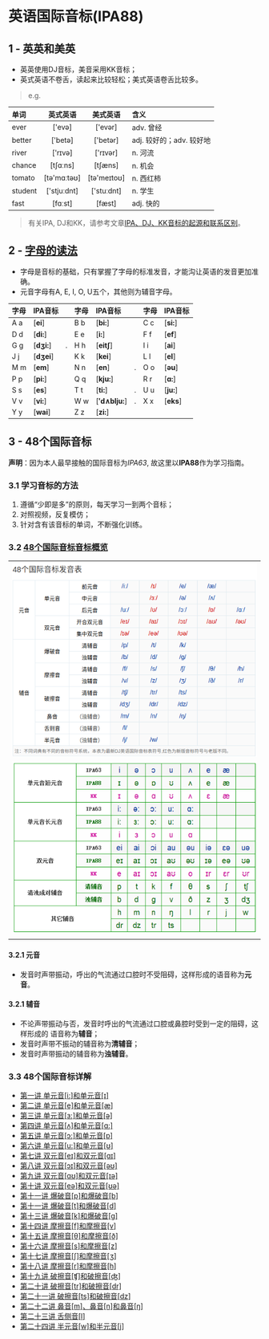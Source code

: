 # 英语国际音标(IPA88)

## 1 - 英英和美英

* 英英使用DJ音标，美音采用KK音标；
* 英式英语不卷舌，读起来比较轻松；美式英语卷舌比较多。

> e.g.

|单词|英式英语|美式英语|含义|
|:---|:------:|:------:|:---|
|ever   |['evə]      |['evər]     |adv. 曾经|
|better |['betə]     |['betər]    |adj. 较好的；adv. 较好地|
|river  |['rɪvə]     |['rɪvər]    |n. 河流|
|chance |[tʃɑːns]    |[tʃæns]     |n. 机会|
|tomato |[tə'mɑːtəʊ] |[tə'meɪtoʊ] |n. 西红柿|
|student|['stjuːdnt] |['stuːdnt]  |n. 学生|
|fast   |[fɑːst] 　  |[fæst]      |adj. 快的|

> 有关IPA, DJ和KK，请参考文章[IPA、DJ、KK音标的起源和联系区别][101]。

[101]: http://blog.sina.com.cn/s/blog_a3f822610101ikhl.html

## 2 - [字母的读法](//www.bilibili.com/video/av20864932?p=1)

* 字母是音标的基础，只有掌握了字母的标准发音，才能沟让英语的发音更加准确。
* 元音字母有A, E, I, O, U五个，其他则为辅音字母。

|字母 |IPA音标       |   |字母 |IPA音标       |   |字母 |IPA音标       |
|:----|:-------------|---|:----|:-------------|---|:----|:-------------|
| A a |[**ei**]      |   | B b |[**bi:**]     |   | C c |[**si:**]     |
| D d |[**di:**]     |   | E e |[**i:**]      |   | F f |[**ef**]      |
| G g |[**dʒi:**]    |.  | H h |[**eit∫**]    |   | I i |[**ai**]      |
| J j |[**dʒei**]    |   | K k |[**kei**]     |   | L l |[**el**]      |
| M m |[**em**]      |   | N n |[**en**]      |.  | O o |[**əu**]      |
| P p |[**pi:**]     |   | Q q |[**kju:**]    |   | R r |[**ɑ:**]      |
| S s |[**es**]      |   | T t |[**ti:**]     |.  | U u |[**ju:**]     |
| V v |[**vi:**]     |   | W w |[**′d∧blju:**]|.  | X x |[**eks**]     |
| Y y |[**wai**]     |   | Z z |[**zi:**]     |   |     |              |

## 3 - 48个国际音标

**声明**：因为本人最早接触的国际音标为*IPA63*, 故这里以**IPA88**作为学习指南。

### 3.1 学习音标的方法
1. 遵循“少即是多”的原则，每天学习一到两个音标；
1. 对照视频，反复模仿；
1. 针对含有该音标的单词，不断强化训练。

### 3.2 [48个国际音标音标概览](https://en-yinbiao.xiao84.com/yinbiaofayin/)
||
|:----------------------:|
|![01](images/foo01.png)|
|![02](images/foo02.png)|
||

#### 3.2.1 元音
* 发音时声带振动，呼出的气流通过口腔时不受阻碍，这样形成的语音称为**元音**。 

#### 3.2.1 辅音 
* 不论声带振动与否，发音时呼出的气流通过口腔或鼻腔时受到一定的阻碍，这样形成的
  语音称为**辅音**；
* 发音时声带不振动的辅音称为**清辅音**；
* 发音时声带振动的辅音称为**浊辅音**。


### 3.3 48个国际音标详解

* [第一讲 单元音[i:]和单元音[ɪ]](01.md)
* [第二讲 单元音[e]和单元音[æ]](02.md)
* [第三讲 单元音[ɜ:]和单元音[ə]](03.md)
* [第四讲 单元音[ʌ]和单元音[ɑ:]](04.md)
* [第五讲 单元音[ɔ:]和单元音[ɒ]](05.md)
* [第六讲 单元音[u:]和单元音[ʊ]](06.md)
* [第七讲 双元音[eɪ]和双元音[ɑɪ]](07.md)
* [第八讲 双元音[ɔɪ]和双元音[əʊ]](08.md)
* [第九讲 双元音[ɑʊ]和双元音[ɪə]](09.md)
* [第十讲 双元音[eə]和双元音[ʊə]](10.md)
* [第十一讲 爆破音[p]和爆破音[b]](11.md)
* [第十一讲 爆破音[t]和爆破音[d]](12.md)
* [第十三讲 爆破音[k]和爆破音[g]](13.md)
* [第十四讲 摩擦音[f]和摩擦音[v]](14.md)
* [第十五讲 摩擦音[θ]和摩擦音[ð]](15.md)
* [第十六讲 摩擦音[s]和摩擦音[z]](16.md)
* [第十七讲 摩擦音[ʃ]和摩擦音[ʒ]](17.md)
* [第十八讲 摩擦音[r]和摩擦音[h]](18.md)
* [第十九讲 破擦音[ʧ]和破擦音[ʤ]](19.md)
* [第二十讲 破擦音[tr]和破擦音[dr]](20.md)
* [第二十一讲 破擦音[ts]和破擦音[dz]](21.md)
* [第二十二讲 鼻音[m]、鼻音[n]和鼻音[ŋ]](22.md)
* [第二十三讲 舌侧音[l]](23.md)
* [第二十四讲 半元音[w]和半元音[j]](24.md)
